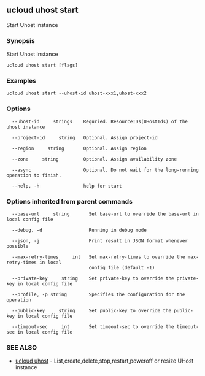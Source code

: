 ## ucloud uhost start

Start Uhost instance

### Synopsis

Start Uhost instance

```
ucloud uhost start [flags]
```

### Examples

```
ucloud uhost start --uhost-id uhost-xxx1,uhost-xxx2
```

### Options

```
  --uhost-id     strings    Requried. ResourceIDs(UHostIds) of the uhost instance 

  --project-id     string   Optional. Assign project-id 

  --region     string       Optional. Assign region 

  --zone     string         Optional. Assign availability zone 

  --async                   Optional. Do not wait for the long-running operation to finish. 

  --help, -h                help for start 

```

### Options inherited from parent commands

```
  --base-url     string       Set base-url to override the base-url in local config file 

  --debug, -d                 Running in debug mode 

  --json, -j                  Print result in JSON format whenever possible 

  --max-retry-times     int   Set max-retry-times to override the max-retry-times in local
                              config file (default -1) 

  --private-key     string    Set private-key to override the private-key in local config file 

  --profile, -p string        Specifies the configuration for the operation 

  --public-key     string     Set public-key to override the public-key in local config file 

  --timeout-sec     int       Set timeout-sec to override the timeout-sec in local config file 

```

### SEE ALSO

* [ucloud uhost](cli/cmd/ucloud/uhost)	 - List,create,delete,stop,restart,poweroff or resize UHost instance

